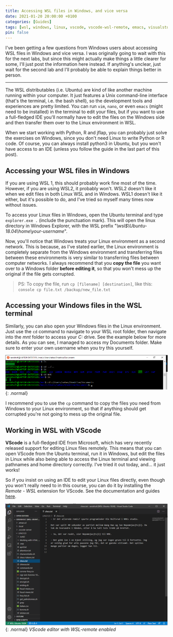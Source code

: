 ```yaml
---
title: Accessing WSL files in Windows, and vice versa
date: 2021-01-20 20:00:00 +0100
categories: [Guides]
tags: [wsl, windows, linux, vscode, vscode-wsl-remote, emacs, visualstudio, vim, nano, explorer]
pin: false
---
```


I've been getting a few questions from Windows users about accessing WSL files in Windows and vice versa.
I was originally going to wait with this for the next labs, but since this might actually make things a little clearer for some,
I'll just post the information here instead. If anything's unclear, just wait for the second lab and
I'll probably be able to explain things better in person.

---

The WSL distributables (i.e. Ubuntu) are kind of like another machine running within your computer.
It just features a Unix command-line interface (that's the terminal, i.e. the bash shell), so the development tools and
experiences are pretty limited. You can run `vim`, `nano`, or even `emacs` (might need to be installed) in the terminal
to edit your files, but if you want to use a full-fledged IDE you'll normally have to edit the files on the Windows
side and then transfer them over to the Linux environment in WSL.

When we start working with Python, R and jflap, you can probably just solve the exercises on Windows,
since you don't need Linux to write Python or R code. Of course, you can always install python3 in Ubuntu, but you won't have access to an IDE
(unless you follow the guide in the last part of this post).

## Accessing your WSL files in Windows
If you are using WSL 1, this should probably work fine most of the time.
However, if you are using WSL2, it probably won't. WSL2 doesn't like it when we edit files in both Linux WSL and in Windows.
WSL1 doesn't like it either, but it's possible to do, and I've tried so myself many times now without issues.

To access your Linux files in Windows, open the Ubuntu terminal and type `explorer.exe .`
(include the punctuation mark). This will open the linux directory in Windows Explorer, with the WSL prefix
"*\\wsl$\Ubuntu-18.04\home\your-username*".

Now, you'll notice that Windows treats your Linux environment as a second network.
This is because, as I've stated earlier, the Linux environment is completely separate from the
Windows environment and transferring files between these environments is very similar to transferring files between
computer networks. I always recommend that you **copy the file** you want over to a Windows folder **before editing it**,
so that you won't mess up the original if the file gets corrupted.

> PS: To copy the file, run `cp [filename] [destination]`, like this:
> ```console cp file.txt /backup/new_file.txt```


## Accessing your Windows files in the WSL terminal
Similarly, you can also open your Windows files in the Linux environment. Just use the `cd` command to navigate to
your WSL root folder, then navigate into the *mnt* folder to access your *C:* drive. See the example below for more details.
As you can see, I managed to access my Documents folder. Make sure to enter your own username when you try this yourself.

![Accessing your Windows files in WSL](/assets/img/Accessing%20windows%20files%20in%20linux%20WSL.png){: .normal}

I recommend you to use the `cp` command to copy the files you need from Windows to your Linux environment,
so that if anything should get corrupted you're not going to mess up the original file.


## Working in WSL with VScode
**VScode** is a full-fledged IDE from Microsoft, which has very recently released support for editing Linux files remotely.
This means that you can open VScode from the Ubuntu terminal, run it in Windows, but edit the files in Linux while also
being able to access the Linux terminal and viewing pathnames and home directory correctly. I've tried it out today,
and... it just works!

So if you insist on using an IDE to edit your Linux files directly, even though you won't really
need to in this course, you can do it by installing the *Remote - WSL* extension for VScode.
See the documentation and guides [here](https://marketplace.visualstudio.com/items?itemName=ms-vscode-remote.remote-wsl).


![VSCode WSL-remote demo](/assets/img/VScode%20WSL%20remote.png){: .normal}
_VScode editor with WSL-remote enabled_
